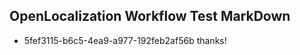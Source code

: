 ## OpenLocalization Workflow Test MarkDown
* 5fef3115-b6c5-4ea9-a977-192feb2af56b thanks!

<!--HONumber=Jul16_HO2-->


